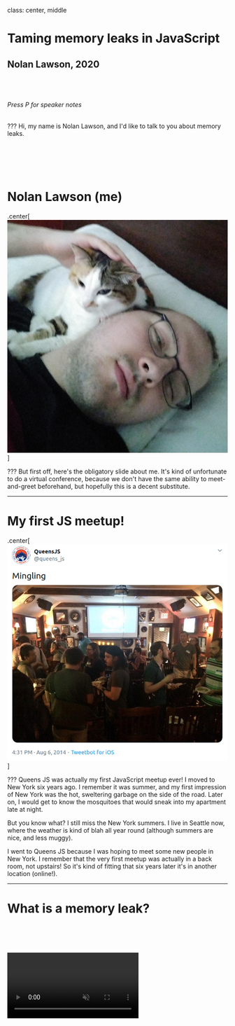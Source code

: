 class: center, middle

# Taming memory leaks in JavaScript

## Nolan Lawson, 2020

<br/>
<br/>

###### Press P for speaker notes


???
Hi, my name is Nolan Lawson, and I'd like to talk to you about memory leaks.

<br/><br/>
---

# Nolan Lawson (me)

.center[![Picture of me in bed with a cat on my neck](./IMG_20190609_074534.jpg)]

???
But first off, here's the obligatory slide about me. It's kind of unfortunate to do a virtual conference,
because we don't have the same ability to meet-and-greet beforehand, but hopefully this is a decent substitute.

---

# My first JS meetup!

.center[![Screenshot of tweet "Mingling" from first QueensJS meetup](./screenshot-2020-07-12-15-03-42.png)]

???
Queens JS was actually my first JavaScript meetup ever! I moved to New York six years ago. I remember it was
summer, and my first impression of New York was the hot, sweltering garbage on the side of the road. Later on,
I would get to know the mosquitoes that would sneak into my apartment late at night.

But you know what? I still miss the New York summers. I live in Seattle now, where the weather is kind of blah
all year round (although summers are nice, and less muggy).

I went to Queens JS because I was hoping to meet some new people in New York. I remember that the very first meetup
was actually in a back room, not upstairs! So it's kind of fitting that six years later it's in another location
(online!).

---

# What is a memory leak?

<br/><br/><br/>

<video autoplay muted loop playsinline src="./Kazam_screencast_00015.webm" />

???
A memory leak is basically a situation where the memory usage of your web application grows unbounded over time.

This is a video of the Chrome Dev Tools "Performance Monitor" tool. One cool thing is can do is show how much
memory your website is using over time.

As we you can see, we have a few garbage collections (where the browser reclaims unused memory), but the overall
trend is upward.

---

background-image: url(./awsnap.png)

# Why should I care?

???

The main reason you should care is that if you use up too much memory, the browser will terminate your tab.

This is the familiar Chrome "Aw Snap!" page that gets shown when a page eats up too much memory.

---

# Memory affects performance

<br/>

.center[![GC](./gc3.png)]

???

Even without your page actually crashing, you can have other problems.
The larger the memory gets, the more time the browser may end up spending doing Garbage Collection, and the more time 
it may spend processing whatever code is leaking**.

As an anecdote, my wife was using a webapp recently (I won't say which one), and she was complaining, "Ugh, this
app keeps getting slower and slower until I have to refresh it." I said, "Let me see the Performance Monitor in Chrome"
and... guess what! It was a memory leak. The app was just using up more and more memory until she refreshed, and the
memory was reclaimed.

---

# Anatomy of a memory leak

<br/><br/>

```js
window.addEventListener('resize', onResize)
```

???

So what does a memory leak actually look like? Here is an example. Blink and you'll miss it!

This is all it takes to introduce a memory leak, and this is one of the more common ones. Here, we're just adding
an event listener to listen for when the window resizes.

Now you might say, how could this be a big deal, how could this lead to megabytes of memory growth? Well the problem is
you forgot...

---

# Anatomy of a memory leak

<br/><br/>

```js
componentDidMount() {
  window.addEventListener('resize', this.onResize)
}
```


.center[![closure to component](./closure-to-component.png)]

???

You forgot that `onResize` references `this`, which is a component.

---

# Anatomy of a memory leak

.center[![component and sub](./component-and-sub.png)]

???

And that component references all of its sub-components, which reference all of their subcomponents.

---

# Anatomy of a memory leak

.center[![component and super](./component-and-super.png)]

???

And it probably references its super component, via a render prop or something similar.

---

# Anatomy of a memory leak

.center[![component and div](./component-and-div.png)]

???

And the component also references the DOM.

---

# Anatomy of a memory leak

.center[![dom tree](./dom-tree.png)]

???

Which of course references the whole DOM tree. And if it references an iframe, it references a whole _other_ document...

---

# Anatomy of a memory leak

.center[![big structure](./big-structure.png)]

???

So before you know it, you're leaking your entire component structure every time a user navigates between pages in your app.

It sounds silly, but this is what a lot of memory leaks out there in the wild actually look like! It applies to all
frameworks: React, Vue, Angular, etc.

---

# Anatomy of a memory leak

<br/><br/>

```js
window.addEventListener('resize', this.onResize)
```

???

And that's how this tiny little memory leak becomes something that can leak megabytes, just as the user is navigating
around your app.

---

background-image: url(./Banana-Single.jpg)

???

To appropriate a quote from Joe Armstrong, it's as if all
you wanted was the banana...

---

background-image: url(./Gorilla_Eating.jpg)

???

But you ended up getting the gorilla holding the banana...

---

background-image: url(./jungle-trees-background.jpg)

???

And also the whole jungle.

---

# Fixing the leak

<br/><br/>

```js
componentWillUnmount() {
  window.removeEventListener('resize', 
    this.onResize)
}
```

???

In this case, fixing the memory leak is fairly simple – we call `removeEventListener` so that the event listener
can get cleaned up.

A lot of memory leaks are like this – really simple mistakes that are easy to fix, but can be difficult to find!

---

# What kinds of things leak?

<br/>

- Event listeners
- Timers
  - `setInterval`
  - `setTimeout`
- Observers
  - `MutationObserver`
  - `IntersectionObserver`
  - `ResizeObserver`
  - Promises
  - Event Emitters
  - Observables
- DOM nodes
- Global stores (Redux)

???

So throughout my career, I've dealt with a lot of memory leaks. This is just a partial list of things that I've seen
leaking in web applications. Basically everything can leak!

In most cases, the solutions are not complicated: call "unsubscribe", or "disconnect", or "removeListener", or whatever.
But you have to actually know to do this and be diligent about it.

---

# Memory leaks are everywhere

<br/>

> *"The majority of OOMs [Out Of Memory] are caused by web pages"*
>
> — Michael Hablich, Hannes Payer (V8 team)

???

Memory leaks are actually a huge problem on the web today. Most web pages don't even know that they're leaking. But
a lot of them are! Here's two members of the Chrome team asserting that they believe most OOMs are caused by webpages,
not the browser itself.

---

background-image: url(./bleak.png)

# Memory leaks are everywhere

???

And some more evidence. BLeak is a research project where they found over 50 memory leaks in popular websites and
frameworks. If you start looking for memory leaks, you will find them.

---

# SPAs vs MPAs

.center[![memory cleared on navigate](./memory-cleared.png)]

???

This actually leads to a question you may have, which is — why is memory suddenly a big deal? Well it's worth noting
that, in the old-school server-rendered world, we didn't really have this problem. You could use jQuery to add as
many event listeners as you wanted, and you didn't need to worry about cleaning them up.

That's because the browser clears memory whenever you navigate from one page to another. For free! You don't have to
think about it. With SPAs, though, we never actually go from one page to another, so we have to manage memory ourselves
(and we usually do it badly!).

On an MPA (Multi-Page App) like Wikipedia, you can't possibly see memory grow as you click around to various pages.

---

# Browsers are smart, though

<br/><br/>

```js
element.addEventListener('click', onClick)

// If element is GC'ed, listener will be GC'ed
```

???

One thing worth noting, though, is that you don't _always_ have to clean up DOM event listeners. If the element it's
attached to is garbage-collected, then modern browsers are smart enough to GC the listeners too.

But this doesn't apply to globally-present elements, or to the `window` or `document` objects, so you 
have to be careful with them.

Jake Archibald has a good post about this.

---

# Finding memory leaks

<br/>

.center[![Heap snapshot screenshot](./snapshot4.png)]

???

OK, so hopefully I've convinced you that memory leaks are something worth caring about. So how to start? First off
let's look at manual testing.

I have a blog post where I document how to use the Chrome Dev Tools to identify memory leaks in your web application.
I won't go over the full contents of that blog post, so you can read it in your own time.

---

# Reproducing the leak

<br/>

.center[![do the leak several times](./leak-scenario.png)]

???

The basic idea is you want to repeat some action in your app – for instance, go to this page and then press the 
back button – and then repeat that _x_ number of times. Then you compare the memory before and after, and look
for any objects that were created _x_ times but never deleted. This is the best way to find the source of your leak,
because remember, we're looking for the banana, not the gorilla or the jungle.

---

# Identifying the leak

<br/>

.center[![Heap snapshot screenshot](./heapsnap2.png)]

???

In this screenshot, I've run a scenario 7 times, and I can see a bunch of objects that are leaking 7 times,
including an EventListener. This is my leak!

---

# Automated testing

<br/><br/>

```js
// Returns all live Objects
// Available in Chrome DevTools and Puppeteer

queryObjects(Object.prototype)
```

???

Thankfully, this process can also be automated. I have some blog posts from Addy Osmani and Chris Guttandin explaining
how to do this, and I have some sample code for you as well.

---

# Measurement

<br/><br/>

```js
// Measures the total page memory usage in bytes
// Available in Chrome 83+

const memory = await performance.measureMemory()
console.log(memory.bytes)
```

???

There is also a new API just shipped by Chrome called `measureMemory()`. You can use this to accurately measure
the total memory usage of your web application, and you can actually measure this in the lab or in RUM!

Now, be forewarned, this is a new API and it's still a bit difficult to use. You may have to add some extra security
headers in order to get it to work. But it is very promising to automate this kind of measurement.

---

# Thank you

<br/><br/>

## <span class=emoji>🌎</span> nolanlawson.com
## <span class=emoji>🐘</span> @nolan@toot.cafe

<br/><br/>
<br/><br/>

#### [nolanlawson.github.io/memory-leaks-2020](https://nolanlawson.github.io/memory-leaks-2020)

???

So that's my talk. Please go out there and make your web apps a little more svelte, and keep your memory leaks in check!

I'm not on Twitter, but you can follow me at my website or on Mastodon. Links to resources are 

---

# Sources

- [BlinkOn 9: Lessons Learned from the Memory Roadshow](https://docs.google.com/presentation/d/14uV5jrJ0aPs0Hd0Ehu3JPV8IBGc3U8gU6daLAqj6NrM)
- [Jake Archibald: Event listeners and garbage collection](https://jakearchibald.com/2020/events-and-gc/)
- [Nolan Lawson: Fixing memory leaks in web applications](https://nolanlawson.com/2020/02/19/fixing-memory-leaks-in-web-applications/)
- [Addy Osmani: Web performance recipes with Puppeteer](https://addyosmani.com/blog/puppeteer-recipes/#measuring-memory-leaks)
- [Chris Guttandin: Automatically detect memory leaks with Puppeteer](https://media-codings.com/articles/automatically-detect-memory-leaks-with-puppeteer)
- [Sample memory leak test with Puppeteer](https://github.com/nolanlawson/emoji-picker-element/blob/2e737c0622ff85b7496f294199929d644a172958/test/leak/test.js)
- [web.dev: Monitor your web page's total memory usage with `measureMemory()`](https://web.dev/monitor-total-page-memory-usage/)
- [web.dev: Why you need "cross-origin isolated" for powerful features](https://web.dev/why-coop-coep/)

---

# Image credits

- https://twitter.com/queens_js/status/497162960201347072
- https://upload.wikimedia.org/wikipedia/commons/2/28/Gorilla_Eating.jpg
- https://upload.wikimedia.org/wikipedia/commons/8/8a/Banana-Single.jpg
- https://www.publicdomainpictures.net/en/view-image.php?image=253737&picture=jungle-trees-background